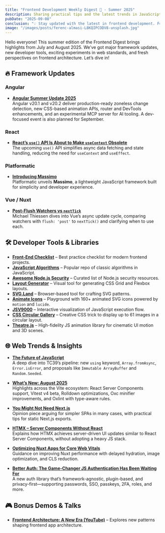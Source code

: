 ```yaml
---
title: "Frontend Development Weekly Digest 🗻 - Summer 2025"
description: Sharing practical tips and the latest trends in JavaScript
pubDate: "2025-09-08"
conclusion: "💡 Stay updated with the latest in frontend development. Follow the links for more insights."
image: "/images/posts/ferenc-almasi-L8KQIPCODV8-unsplash.jpg"
---
```


Hello everyone! This summer edition of the Frontend Digest brings highlights from July and August 2025. We’ve got major framework updates, new developer tools, exciting experiments in web standards, and fresh perspectives on frontend architecture. Let’s dive in!

## 🔥 Framework Updates

### Angular

* **[Angular Summer Update 2025](https://blog.angular.dev/angular-summer-update-2025-1987592a0b42)**  
  Angular v20.1 and v20.2 deliver production-ready zoneless change detection, new CSS-based animation APIs, router and DevTools enhancements, and an experimental MCP server for AI tooling. A dev-focused event is also planned for September.

### React

* **[React’s `use()` API Is About to Make `useContext` Obsolete](https://blog.logrocket.com/reacts-use-api-makes-usecontext-obsolete)**  
  The upcoming `use()` API simplifies async data fetching and state handling, reducing the need for `useContext` and `useEffect`.

### Platformatic

* **[Introducing Massimo](https://blog.platformatic.dev/introducing-massimo)**  
  Platformatic unveils **Massimo**, a lightweight JavaScript framework built for simplicity and developer experience.

### Vue / Nuxt

* **[Post-Flush Watchers vs `nextTick`](https://michaelnthiessen.com/the-difference-between-a-post-flush-watcher-and-nexttick)**  
  Michael Thiessen dives into Vue’s async update cycle, comparing watchers with `flush: 'post'` to `nextTick()` and clarifying when to use each.

## 🛠️ Developer Tools & Libraries

* **[Front-End Checklist](https://github.com/thedaviddias/Front-End-Checklist)** – Best practice checklist for modern frontend projects.  
* **[JavaScript Algorithms](https://github.com/trekhleb/javascript-algorithms)** – Popular repo of classic algorithms in JavaScript.  
* **[Awesome Node.js Security](https://github.com/lirantal/awesome-nodejs-security)** – Curated list of Node.js security resources.  
* **[Layout Generator](https://layout.bradwoods.io/)** – Visual tool for generating CSS Grid and Flexbox layouts.  
* **[SVG.Land](https://svgl.app/)** – Browser-based tool for crafting SVG patterns.  
* **[Animate Icons](https://animateicons.vercel.app/)** – Playground with 160+ animated SVG icons powered by `motion` and `lucide`.  
* **[JSV9000](https://www.jsv9000.app/)** – Interactive visualization of JavaScript execution flow.  
* **[CSS Circular Gallery](https://css-tip.com/circular-gallery/)** – Creative CSS trick to display up to 61 images in a circular layout.  
* **[Theatre.js](https://www.theatrejs.com/)** – High-fidelity JS animation library for cinematic UI motion and 3D scenes.  

## 🌐 Web Trends & Insights

* **[The Future of JavaScript](https://jsdev.space/future-of-javascript)**  
  A deep dive into TC39’s pipeline: new `using` keyword, `Array.fromAsync`, `Error.isError`, and proposals like `Immutable ArrayBuffer` and `Random.Seeded`.

* **[What’s New: August 2025](https://voidzero.dev/posts/whats-new-aug-2025)**  
  Highlights across the Vite ecosystem: React Server Components support, Vitest v4 beta, Rolldown optimizations, Oxc minifier improvements, and Oxlint with type-aware rules.

* **[You Might Not Need Next.js](https://dev.to/paripsky/you-might-not-need-nextjs-4ejg)**  
  Opinion piece arguing for simpler SPAs in many cases, with practical tips for static Next.js exports.

* **[HTMX – Server Components Without React](https://swizec.com/blog/htmx-server-components-without-react)**  
  Explains how HTMX achieves server-driven UI updates similar to React Server Components, without adopting a heavy JS stack.

* **[Optimizing Nuxt Apps for Core Web Vitals](https://dev.to/jacobandrewsky/optimizing-nuxt-apps-for-core-web-vitals-106j)**  
  Guidance on improving Nuxt performance with delayed hydration, image optimization, and CLS reduction.

* **[Better Auth: The Game-Changer JS Authentication Has Been Waiting For](https://blog.curbanii.net/better-auth-the-game-changer-js-authentication-has-been-waiting-for/)**  
  A new auth library that’s framework-agnostic, plugin-based, and privacy-first—supporting passwords, SSO, passkeys, 2FA, roles, and more.

## 🎮 Bonus Demos & Talks

* **[Frontend Architecture: A New Era (YouTube)](https://www.youtube.com/watch?v=WoNmm4YS8e4)** – Explores new patterns shaping frontend app architecture.  
